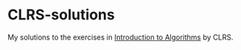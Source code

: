 # CLRS-solutions
My solutions to the exercises in [Introduction to Algorithms](https://www.amazon.com/Introduction-Algorithms-3rd-MIT-Press/dp/0262033844) by CLRS.
